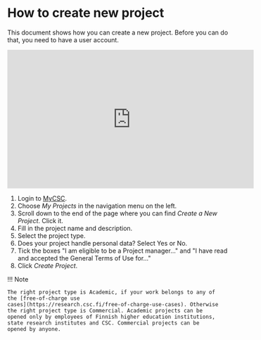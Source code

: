 # How to create new project

This document shows how you can create a new project. Before you can
do that, you need to have a user account.

<iframe width="560" height="315" src="https://www.youtube.com/embed/r9fVWveBQy0" frameborder="0" allow="accelerometer; autoplay; encrypted-media; gyroscope; picture-in-picture" allowfullscreen></iframe>

1. Login to [MyCSC](http://my.csc.fi).
1. Choose _My Projects_ in the navigation menu on the left.
1. Scroll down to the end of the page where you can find _Create a New
Project_. Click it.
1. Fill in the project name and description.
1. Select the project type.
1. Does your project handle personal data? Select Yes or No.
1. Tick the boxes "I am eligible to be a Project manager..." and "I
have read and accepted the General Terms of Use for..."
1. Click _Create Project_.

!!! Note

    The right project type is Academic, if your work belongs to any of
    the [free-of-charge use
    cases](https://research.csc.fi/free-of-charge-use-cases). Otherwise
    the right project type is Commercial. Academic projects can be
    opened only by employees of Finnish higher education institutions,
    state research institutes and CSC. Commercial projects can be
    opened by anyone.
